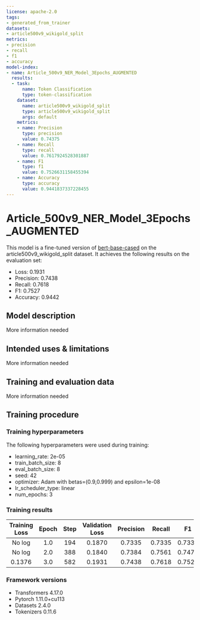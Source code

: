 ```yaml
---
license: apache-2.0
tags:
- generated_from_trainer
datasets:
- article500v9_wikigold_split
metrics:
- precision
- recall
- f1
- accuracy
model-index:
- name: Article_500v9_NER_Model_3Epochs_AUGMENTED
  results:
  - task:
      name: Token Classification
      type: token-classification
    dataset:
      name: article500v9_wikigold_split
      type: article500v9_wikigold_split
      args: default
    metrics:
    - name: Precision
      type: precision
      value: 0.74375
    - name: Recall
      type: recall
      value: 0.7617924528301887
    - name: F1
      type: f1
      value: 0.7526631158455394
    - name: Accuracy
      type: accuracy
      value: 0.9441837337228455
---
```


<!-- This model card has been generated automatically according to the information the Trainer had access to. You
should probably proofread and complete it, then remove this comment. -->

# Article_500v9_NER_Model_3Epochs_AUGMENTED

This model is a fine-tuned version of [bert-base-cased](https://huggingface.co/bert-base-cased) on the article500v9_wikigold_split dataset.
It achieves the following results on the evaluation set:
- Loss: 0.1931
- Precision: 0.7438
- Recall: 0.7618
- F1: 0.7527
- Accuracy: 0.9442

## Model description

More information needed

## Intended uses & limitations

More information needed

## Training and evaluation data

More information needed

## Training procedure

### Training hyperparameters

The following hyperparameters were used during training:
- learning_rate: 2e-05
- train_batch_size: 8
- eval_batch_size: 8
- seed: 42
- optimizer: Adam with betas=(0.9,0.999) and epsilon=1e-08
- lr_scheduler_type: linear
- num_epochs: 3

### Training results

| Training Loss | Epoch | Step | Validation Loss | Precision | Recall | F1     | Accuracy |
|:-------------:|:-----:|:----:|:---------------:|:---------:|:------:|:------:|:--------:|
| No log        | 1.0   | 194  | 0.1870          | 0.7335    | 0.7335 | 0.7335 | 0.9401   |
| No log        | 2.0   | 388  | 0.1840          | 0.7384    | 0.7561 | 0.7471 | 0.9444   |
| 0.1376        | 3.0   | 582  | 0.1931          | 0.7438    | 0.7618 | 0.7527 | 0.9442   |


### Framework versions

- Transformers 4.17.0
- Pytorch 1.11.0+cu113
- Datasets 2.4.0
- Tokenizers 0.11.6
